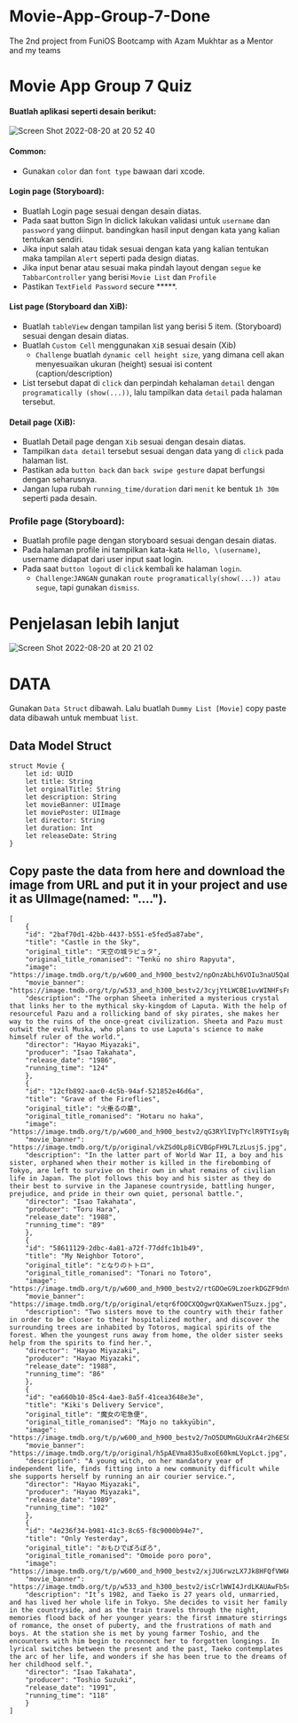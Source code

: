 # Movie-App-Group-7-Done
The 2nd project from FuniOS Bootcamp with Azam Mukhtar as a Mentor and my teams
# Movie App Group 7 Quiz

#### Buatlah aplikasi seperti desain berikut: 
![Screen Shot 2022-08-20 at 20 52 40](https://user-images.githubusercontent.com/33575723/185749392-8d5f9936-e408-443c-aa7a-f91c69821f6f.png)

#### Common:
- Gunakan `color` dan `font type` bawaan dari xcode.

#### Login page (Storyboard): 
- Buatlah Login page sesuai dengan desain diatas.
- Pada saat button Sign In diclick lakukan validasi untuk `username` dan `password` yang diinput. bandingkan hasil input dengan kata yang kalian tentukan sendiri.
- Jika input salah atau tidak sesuai dengan kata yang kalian tentukan maka tampilan `Alert` seperti pada design diatas.
- Jika input benar atau sesuai maka pindah layout dengan `segue` ke `TabbarController` yang berisi `Movie List` dan `Profile`
- Pastikan `TextField Password` secure *****.

#### List page (Storyboard dan XiB):
- Buatlah `tableView` dengan tampilan list yang berisi 5 item. (Storyboard) sesuai dengan desain diatas.
- Buatlah `Custom Cell` menggunakan `XiB` sesuai desain (Xib) 
    - `Challenge` buatlah `dynamic cell height size`, yang dimana cell akan menyesuaikan ukuran (height) sesuai isi content (caption/description) 
- List tersebut dapat di `click` dan perpindah kehalaman `detail` dengan `programatically (show(...))`, lalu tampilkan data `detail` pada halaman tersebut.

#### Detail page (XiB): 
- Buatlah Detail page dengan `Xib` sesuai dengan desain diatas.
- Tampilkan `data detail` tersebut sesuai dengan data yang di `click` pada halaman list.
- Pastikan ada `button back` dan `back swipe gesture` dapat berfungsi dengan seharusnya.
- Jangan lupa rubah `running_time/duration` dari `menit` ke bentuk `1h 30m` seperti pada desain.

### Profile page (Storyboard):
- Buatlah profile page dengan storyboard sesuai dengan desain diatas.
- Pada halaman profile ini tampilkan kata-kata `Hello, \(username)`, username didapat dari user input saat login.
- Pada saat `button logout` di `click` kembali ke halaman `login`. 
    - `Challenge`:`JANGAN` gunakan `route programatically(show(...)) atau segue`, tapi gunakan `dismiss`.

# Penjelasan lebih lanjut
![Screen Shot 2022-08-20 at 20 21 02](https://user-images.githubusercontent.com/33575723/185748479-6631ba0c-f5e7-4440-8d67-f2d5859729d6.png)

# DATA
Gunakan `Data Struct` dibawah. 
Lalu buatlah `Dummy List [Movie]` copy paste data dibawah untuk membuat `list`.

## Data Model Struct
```
struct Movie {
    let id: UUID
    let title: String
    let orginalTitle: String
    let description: String
    let movieBanner: UIImage
    let moviePoster: UIImage
    let director: String
    let duration: Int
    let releaseDate: String
}
```

## Copy paste the data from here and download the image from URL and put it in your project and use it as UIImage(named: "....").
```
[
    {
    "id": "2baf70d1-42bb-4437-b551-e5fed5a87abe",
    "title": "Castle in the Sky",
    "original_title": "天空の城ラピュタ",
    "original_title_romanised": "Tenkū no shiro Rapyuta",
    "image": "https://image.tmdb.org/t/p/w600_and_h900_bestv2/npOnzAbLh6VOIu3naU5QaEcTepo.jpg",
    "movie_banner": "https://image.tmdb.org/t/p/w533_and_h300_bestv2/3cyjYtLWCBE1uvWINHFsFnE8LUK.jpg",
    "description": "The orphan Sheeta inherited a mysterious crystal that links her to the mythical sky-kingdom of Laputa. With the help of resourceful Pazu and a rollicking band of sky pirates, she makes her way to the ruins of the once-great civilization. Sheeta and Pazu must outwit the evil Muska, who plans to use Laputa's science to make himself ruler of the world.",
    "director": "Hayao Miyazaki",
    "producer": "Isao Takahata",
    "release_date": "1986",
    "running_time": "124"
    },
    {
    "id": "12cfb892-aac0-4c5b-94af-521852e46d6a",
    "title": "Grave of the Fireflies",
    "original_title": "火垂るの墓",
    "original_title_romanised": "Hotaru no haka",
    "image": "https://image.tmdb.org/t/p/w600_and_h900_bestv2/qG3RYlIVpTYclR9TYIsy8p7m7AT.jpg",
    "movie_banner": "https://image.tmdb.org/t/p/original/vkZSd0Lp8iCVBGpFH9L7LzLusjS.jpg",
    "description": "In the latter part of World War II, a boy and his sister, orphaned when their mother is killed in the firebombing of Tokyo, are left to survive on their own in what remains of civilian life in Japan. The plot follows this boy and his sister as they do their best to survive in the Japanese countryside, battling hunger, prejudice, and pride in their own quiet, personal battle.",
    "director": "Isao Takahata",
    "producer": "Toru Hara",
    "release_date": "1988",
    "running_time": "89"
    },
    {
    "id": "58611129-2dbc-4a81-a72f-77ddfc1b1b49",
    "title": "My Neighbor Totoro",
    "original_title": "となりのトトロ",
    "original_title_romanised": "Tonari no Totoro",
    "image": "https://image.tmdb.org/t/p/w600_and_h900_bestv2/rtGDOeG9LzoerkDGZF9dnVeLppL.jpg",
    "movie_banner": "https://image.tmdb.org/t/p/original/etqr6fOOCXQOgwrQXaKwenTSuzx.jpg",
    "description": "Two sisters move to the country with their father in order to be closer to their hospitalized mother, and discover the surrounding trees are inhabited by Totoros, magical spirits of the forest. When the youngest runs away from home, the older sister seeks help from the spirits to find her.",
    "director": "Hayao Miyazaki",
    "producer": "Hayao Miyazaki",
    "release_date": "1988",
    "running_time": "86"
    },
    {
    "id": "ea660b10-85c4-4ae3-8a5f-41cea3648e3e",
    "title": "Kiki's Delivery Service",
    "original_title": "魔女の宅急便",
    "original_title_romanised": "Majo no takkyūbin",
    "image": "https://image.tmdb.org/t/p/w600_and_h900_bestv2/7nO5DUMnGUuXrA4r2h6ESOKQRrx.jpg",
    "movie_banner": "https://image.tmdb.org/t/p/original/h5pAEVma835u8xoE60kmLVopLct.jpg",
    "description": "A young witch, on her mandatory year of independent life, finds fitting into a new community difficult while she supports herself by running an air courier service.",
    "director": "Hayao Miyazaki",
    "producer": "Hayao Miyazaki",
    "release_date": "1989",
    "running_time": "102"
    },
    {
    "id": "4e236f34-b981-41c3-8c65-f8c9000b94e7",
    "title": "Only Yesterday",
    "original_title": "おもひでぽろぽろ",
    "original_title_romanised": "Omoide poro poro",
    "image": "https://image.tmdb.org/t/p/w600_and_h900_bestv2/xjJU6rwzLX7Jk8HFQfVW6H5guMC.jpg",
    "movie_banner": "https://image.tmdb.org/t/p/w533_and_h300_bestv2/isCrlWWI4JrdLKAUAwFb5cjAsH4.jpg",
    "description": "It’s 1982, and Taeko is 27 years old, unmarried, and has lived her whole life in Tokyo. She decides to visit her family in the countryside, and as the train travels through the night, memories flood back of her younger years: the first immature stirrings of romance, the onset of puberty, and the frustrations of math and boys. At the station she is met by young farmer Toshio, and the encounters with him begin to reconnect her to forgotten longings. In lyrical switches between the present and the past, Taeko contemplates the arc of her life, and wonders if she has been true to the dreams of her childhood self.",
    "director": "Isao Takahata",
    "producer": "Toshio Suzuki",
    "release_date": "1991",
    "running_time": "118"
    }
]
```

